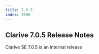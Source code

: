 ```yaml
---
title: 7.0.5
index: 3000
---
```


## Clarive 7.0.5 Release Notes

Clarive SE 7.0.5 is an internal release

